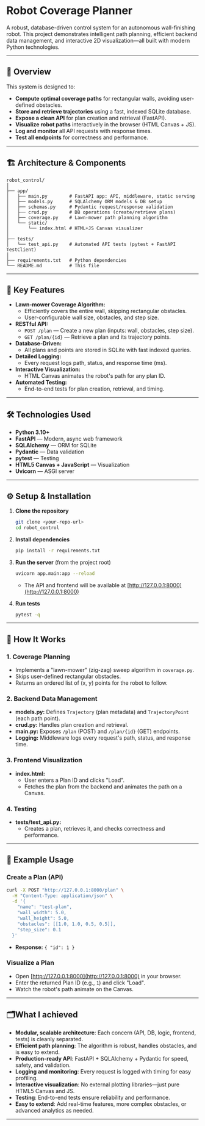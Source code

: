 # Robot Coverage Planner

A robust, database-driven control system for an autonomous wall-finishing robot. This project demonstrates intelligent path planning, efficient backend data management, and interactive 2D visualization—all built with modern Python technologies.

---

## 🚀 Overview

This system is designed to:
- **Compute optimal coverage paths** for rectangular walls, avoiding user-defined obstacles.
- **Store and retrieve trajectories** using a fast, indexed SQLite database.
- **Expose a clean API** for plan creation and retrieval (FastAPI).
- **Visualize robot paths** interactively in the browser (HTML Canvas + JS).
- **Log and monitor** all API requests with response times.
- **Test all endpoints** for correctness and performance.

---

## 🏗️ Architecture & Components

```
robot_control/
│
├── app/
│   ├── main.py        # FastAPI app: API, middleware, static serving
│   ├── models.py      # SQLAlchemy ORM models & DB setup
│   ├── schemas.py     # Pydantic request/response validation
│   ├── crud.py        # DB operations (create/retrieve plans)
│   ├── coverage.py    # Lawn-mower path planning algorithm
│   └── static/
│       └── index.html # HTML+JS Canvas visualizer
│
├── tests/
│   └── test_api.py    # Automated API tests (pytest + FastAPI TestClient)
│
├── requirements.txt   # Python dependencies
└── README.md          # This file
```

---

## 🧠 Key Features

- **Lawn-mower Coverage Algorithm:**
  - Efficiently covers the entire wall, skipping rectangular obstacles.
  - User-configurable wall size, obstacles, and step size.
- **RESTful API:**
  - `POST /plan` — Create a new plan (inputs: wall, obstacles, step size).
  - `GET /plan/{id}` — Retrieve a plan and its trajectory points.
- **Database-Driven:**
  - All plans and points are stored in SQLite with fast indexed queries.
- **Detailed Logging:**
  - Every request logs path, status, and response time (ms).
- **Interactive Visualization:**
  - HTML Canvas animates the robot's path for any plan ID.
- **Automated Testing:**
  - End-to-end tests for plan creation, retrieval, and timing.

---

## 🛠️ Technologies Used

- **Python 3.10+**
- **FastAPI** — Modern, async web framework
- **SQLAlchemy** — ORM for SQLite
- **Pydantic** — Data validation
- **pytest** — Testing
- **HTML5 Canvas + JavaScript** — Visualization
- **Uvicorn** — ASGI server

---

## ⚙️ Setup & Installation

1. **Clone the repository**
   ```bash
   git clone <your-repo-url>
   cd robot_control
   ```
2. **Install dependencies**
   ```bash
   pip install -r requirements.txt
   ```
3. **Run the server** (from the project root)
   ```bash
   uvicorn app.main:app --reload
   ```
   - The API and frontend will be available at [http://127.0.0.1:8000](http://127.0.0.1:8000)

4. **Run tests**
   ```bash
   pytest -q
   ```

---

## 🧩 How It Works

### 1. **Coverage Planning**
- Implements a "lawn-mower" (zig-zag) sweep algorithm in `coverage.py`.
- Skips user-defined rectangular obstacles.
- Returns an ordered list of (x, y) points for the robot to follow.

### 2. **Backend Data Management**
- **models.py:** Defines `Trajectory` (plan metadata) and `TrajectoryPoint` (each path point).
- **crud.py:** Handles plan creation and retrieval.
- **main.py:** Exposes `/plan` (POST) and `/plan/{id}` (GET) endpoints.
- **Logging:** Middleware logs every request's path, status, and response time.

### 3. **Frontend Visualization**
- **index.html:**
  - User enters a Plan ID and clicks "Load".
  - Fetches the plan from the backend and animates the path on a Canvas.

### 4. **Testing**
- **tests/test_api.py:**
  - Creates a plan, retrieves it, and checks correctness and performance.

---

## 📝 Example Usage

### **Create a Plan (API)**
```bash
curl -X POST "http://127.0.0.1:8000/plan" \
  -H "Content-Type: application/json" \
  -d '{
    "name": "test-plan",
    "wall_width": 5.0,
    "wall_height": 5.0,
    "obstacles": [[1.0, 1.0, 0.5, 0.5]],
    "step_size": 0.1
  }'
```
- **Response:** `{ "id": 1 }`

### **Visualize a Plan**
- Open [http://127.0.0.1:8000](http://127.0.0.1:8000) in your browser.
- Enter the returned Plan ID (e.g., `1`) and click "Load".
- Watch the robot's path animate on the Canvas.

---

## 🗂️What I achieved 

- **Modular, scalable architecture**: Each concern (API, DB, logic, frontend, tests) is cleanly separated.
- **Efficient path planning**: The algorithm is robust, handles obstacles, and is easy to extend.
- **Production-ready API**: FastAPI + SQLAlchemy + Pydantic for speed, safety, and validation.
- **Logging and monitoring**: Every request is logged with timing for easy profiling.
- **Interactive visualization**: No external plotting libraries—just pure HTML5 Canvas and JS.
- **Testing**: End-to-end tests ensure reliability and performance.
- **Easy to extend**: Add real-time features, more complex obstacles, or advanced analytics as needed.

---

